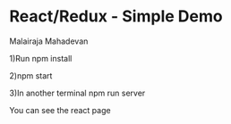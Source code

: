 # React/Redux - Simple Demo

Malairaja Mahadevan

1)Run npm install

2)npm start

3)In another terminal npm run server

You can see the react page


